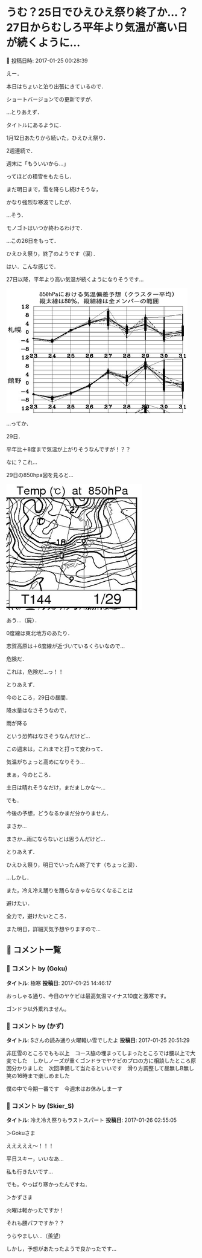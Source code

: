 # うむ？25日でひえひえ祭り終了か…？27日からむしろ平年より気温が高い日が続くように…

📅 投稿日時: 2017-01-25 00:28:39

えー．


本日はちょいと泊り出張にきているので．


ショートバージョンでの更新ですが．





…とりあえず．


タイトルにあるように．





1月12日あたりから続いた，ひえひえ祭り．





2週連続で．


週末に「もういいから…」


ってほどの積雪をもたらし．


まだ明日まで，雪を降らし続けそうな，


かなり強烈な寒波でしたが．





…そう．


モノゴトはいつか終わるわけで．


…この26日をもって．


ひえひえ祭り，終了のようです（涙）．





はい．こんな感じで．


27日以降，平年より高い気温が続くようになりそうです…




![6ed7ad4b9e1db1f8a1148e600032f51e.jpg](images/6ed7ad4b9e1db1f8a1148e600032f51e.jpg)




…ってか．


29日．


平年比＋8度まで気温が上がりそうなんですが！？？


なに？これ…





29日の850hpa図を見ると…




![5a15a78b356a6174b6c65f2993960618.jpg](images/5a15a78b356a6174b6c65f2993960618.jpg)




あう…（屍）．


0度線は東北地方のあたり．


志賀高原は＋6度線が近づいているくらいなので…


危険だ．


これは，危険だ…っ！！





とりあえず．


今のところ，29日の昼間．


降水量はなさそうなので．


雨が降る


という恐怖はなさそうなんだけど…





この週末は，これまでと打って変わって．


気温がちょっと高めになりそう…


まぁ，今のところ．


土日は晴れそうなだけ，まだましかな～…





でも．


今後の予想，どうなるかまだ分かりません．


まさか…


まさか…雨にならないとは思うんだけど…





とりあえず．


ひえひえ祭り，明日でいったん終了です（ちょっと涙）．





…しかし．


また，冷え冷え踊りを踊らなきゃならなくなることは


避けたい．


全力で，避けたいところ．





また明日，詳細天気予想やりますので…

## 💬 コメント一覧

### 💬 コメント by (Goku)
**タイトル**: 極寒
**投稿日**: 2017-01-25 14:46:17

おっしゃる通り、今日のヤケビは最高気温マイナス10度と激寒です。

ゴンドラ以外乗れません。

### 💬 コメント by (かず)
**タイトル**: Sさんの読み通り火曜軽い雪でしたよ
**投稿日**: 2017-01-25 20:51:29

非圧雪のところでもも以上　コース脇の埋まってしまったところでは腰以上で大変でした　しかしノーズが重くゴンドラでヤケビのプロの方に相談したところ原因分かりました　次回準備して当たるといいです　滑り方調整して昼無しB無し笑の16時まで楽しめました

僕の中で今期一番です　今週末はお休みしまーす

### 💬 コメント by (Skier_S)
**タイトル**: 冷え冷え祭りもラストスパート
**投稿日**: 2017-01-26 02:55:05

＞Gokuさま

えええええ～！！！

平日スキー，いいなあ…

私も行きたいです…

でも，やっぱり寒かったんですね．



＞かずさま

火曜は軽かったですか！

それも腰パフですか？？

うらやましい…（羨望）

しかし，予想があたったようで良かったです…

